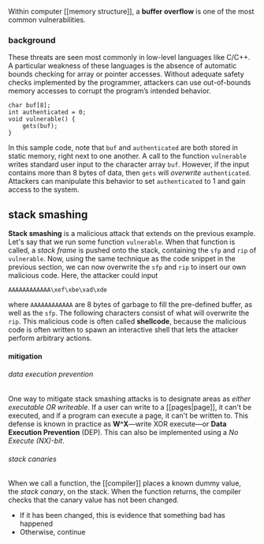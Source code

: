 Within computer [[memory structure]], a **buffer overflow** is one of the most common vulnerabilities. 

### background
These threats are seen most commonly in low-level languages like C/C++. A particular weakness of these languages is the absence of automatic bounds checking for array or pointer accesses. Without adequate safety checks implemented by the programmer, attackers can use out-of-bounds memory accesses to corrupt the program’s intended behavior.

```
char buf[8];
int authenticated = 0;
void vulnerable() {
    gets(buf);
}
```

In this sample code, note that `buf` and `authenticated` are both stored in static memory, right next to one another. A call to the function `vulnerable` writes standard user input to the character array `buf`. However, if the input contains more than 8 bytes of data, then `gets` will *overwrite* `authenticated`. Attackers can manipulate this behavior to set `authenticated` to 1 and gain access to the system.

## stack smashing
**Stack smashing** is a malicious attack that extends on the previous example. Let's say that we run some function `vulnerable`. When that function is called, a *stack frame* is pushed onto the stack, containing the `sfp` and `rip` of `vulnerable`. Now, using the same technique as the code snippet in the previous section, we can now overwrite the `sfp` and `rip` to insert our own malicious code. Here, the attacker could input

```
AAAAAAAAAAAA\xef\xbe\xad\xde
```

where `AAAAAAAAAAAA` are 8 bytes of garbage to fill the pre-defined buffer, as well as the `sfp`. The following characters consist of what will overwrite the `rip`.  This malicious code is often called **shellcode**, because the malicious code is often written to spawn an interactive shell that lets the attacker perform arbitrary actions.

#### mitigation
###### data execution prevention
One way to mitigate stack smashing attacks is to designate areas as *either executable OR writeable*. If a user can write to a [[pages|page]], it can't be executed, and if a program can execute a page, it can't be written to. This defense is known in practice as **W^X**—write XOR execute—or **Data Execution Prevention** (DEP). This can also be implemented using a *No Execute (NX)-bit*.
###### stack canaries
When we call a function, the [[compiler]] places a known dummy value, the _stack canary_, on the stack. When the function returns, the compiler checks that the canary value has not been changed.
- If it has been changed, this is evidence that something bad has happened
- Otherwise, continue

